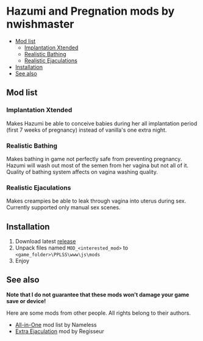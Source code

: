 # Hazumi and Pregnation mods by nwishmaster

-   [Mod list](#mod-list)
    -   [Implantation Xtended](#implantation-xtended)
    -   [Realistic Bathing](#realistic-bathing)
    -   [Realistic Ejaculations](#realistic-ejaculations)
-   [Installation](#installation)
-   [See also](#see-also)

## Mod list

### Implantation Xtended

Makes Hazumi be able to conceive babies during her all implantation period
(first 7 weeks of pregnancy) instead of vanilla's one extra night.

### Realistic Bathing

Makes bathing in game not perfectly safe from preventing pregnancy.
Hazumi will wash out most of the semen from her vagina but not all of it.
Quality of bathing system affects on vagina washing quality.

### Realistic Ejaculations

Makes creampies be able to leak through vagina into uterus during sex.
Currently supported only manual sex scenes.

## Installation

1. Download latest [release](https://github.com/nwishmaster/HnP_mods/releases)
2. Unpack files named `MOD_<interested_mod>` to `<game_folder>\PPLSS\www\js\mods`
3. Enjoy

## See also

**Note that I do not guarantee that these mods won't damage your game save or device!**

Here are some mods from other people. All rights belong to their authors.

-   [All-in-One](https://web.archive.org/web/20200922024901/https://pastebin.com/9v2w477L) mod list by Nameless
-   [Extra Ejaculation](https://mega.nz/file/cfw1Haha#qckepz_TSY_ICOGCgldYkvbC-pBe-Wb0bqnNEKyUaxc) mod by Regisseur
